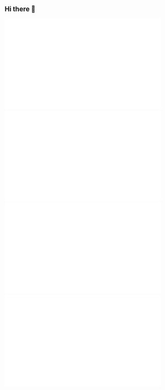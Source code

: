 ## Hi there 👋
![](https://raw.githubusercontent.com/arushdesp/githubstats/master/generated/overview.svg#gh-dark-mode-only)
![](https://raw.githubusercontent.com/arushdesp/githubstats/master/generated/overview.svg#gh-light-mode-only)
![](https://raw.githubusercontent.com/arushdesp/githubstats/master/generated/languages.svg#gh-dark-mode-only)
![](https://raw.githubusercontent.com/arushdesp/githubstats/master/generated/languages.svg#gh-light-mode-only)


<!--
**arushdesp/arushdesp** is a ✨ _special_ ✨ repository because its `README.md` (this file) appears on your GitHub profile.

Here are some ideas to get you started:

- 🔭 I’m currently working on ...
- 🌱 I’m currently learning ...
- 👯 I’m looking to collaborate on ...
- 🤔 I’m looking for help with ...
- 💬 Ask me about ...
- 📫 How to reach me: ...
- 😄 Pronouns: ...
- ⚡ Fun fact: ...
-->
